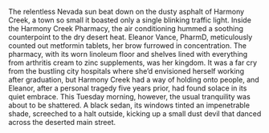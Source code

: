 The relentless Nevada sun beat down on the dusty asphalt of Harmony Creek, a town so small it boasted only a single blinking traffic light. Inside the Harmony Creek Pharmacy, the air conditioning hummed a soothing counterpoint to the dry desert heat.  Eleanor Vance, PharmD, meticulously counted out metformin tablets, her brow furrowed in concentration.  The pharmacy, with its worn linoleum floor and shelves lined with everything from arthritis cream to zinc supplements, was her kingdom.  It was a far cry from the bustling city hospitals where she’d envisioned herself working after graduation, but Harmony Creek had a way of holding onto people, and Eleanor, after a personal tragedy five years prior, had found solace in its quiet embrace.  This Tuesday morning, however, the usual tranquility was about to be shattered.  A black sedan, its windows tinted an impenetrable shade, screeched to a halt outside, kicking up a small dust devil that danced across the deserted main street.

